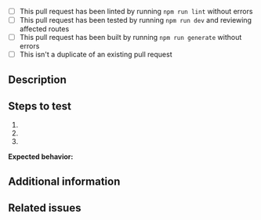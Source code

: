 * [ ] This pull request has been linted by running `npm run lint` without errors
* [ ] This pull request has been tested by running `npm run dev` and reviewing affected routes
* [ ] This pull request has been built by running `npm run generate` without errors
* [ ] This isn't a duplicate of an existing pull request

## Description

<!-- Description of the pull request -->

## Steps to test

1. <!-- First step -->
2. <!-- Second step -->
3. <!-- and so on... -->

**Expected behavior:** <!-- What should happen -->

## Additional information

<!-- Please provide any additional information that can help us review your contribution. -->

## Related issues

<!-- If this pull request resolves an issue, please indicate the issue number here, e.g. 'Resolves #42' -->
